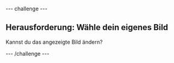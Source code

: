 \--- challenge \---

## Herausforderung: Wähle dein eigenes Bild

Kannst du das angezeigte Bild ändern?

\--- /challenge \---